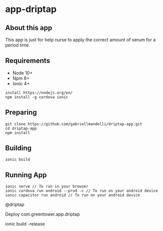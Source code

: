 app-driptap
===========
About this app
---------------
This app is just for help nurse to apply the correct amount of serum for a period time.

Requirements
------------
* Node 10+
* Npm 6+
* Ionic 4+

```
install https://nodejs.org/en/
npm install -g cordova ionic
````

Preparing
---------
```
git clone https://github.com/gabriellmandelli/driptap-app.git
cd driptap-app
npm install
```

Building
--------
```
ionic build
```

Running App
-----------
```
ionic serve // To run in your browser
ionic cordova run android --prod -c // To run on your android device
ionic capacitor run android // To run on your android device
```

@driptap

Deploy
com.greentower.app.driptap

ionic build -release
